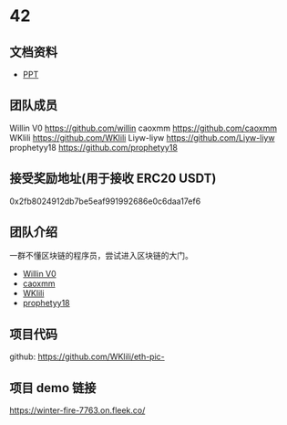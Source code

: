 # 42

## 文档资料

- [PPT](./RebaseTeam42.pptx)

## 团队成员
Willin V0 https://github.com/willin
caoxmm https://github.com/caoxmm
WKlili https://github.com/WKlili
Liyw-liyw https://github.com/Liyw-liyw
prophetyy18 https://github.com/prophetyy18

## 接受奖励地址(用于接收 ERC20 USDT)
0x2fb8024912db7be5eaf991992686e0c6daa17ef6

## 团队介绍
一群不懂区块链的程序员，尝试进入区块链的大门。
- [Willin V0](https://github.com/willin)
- [caoxmm](https://github.com/caoxmm) 
- [WKlili](https://github.com/WKlili)
- [prophetyy18](https://github.com/prophetyy18)

## 项目代码
github: https://github.com/WKlili/eth-pic-

## 项目 demo 链接
https://winter-fire-7763.on.fleek.co/
